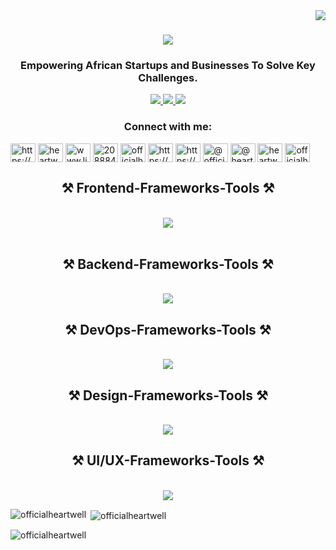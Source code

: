 <img align="right" src="https://visitor-badge.laobi.icu/badge?page_id=officialheartwell.officialheartwell"/>

<h1 align="center">
    <img src="https://readme-typing-svg.herokuapp.com/?font=Righteous&size=35&center=true&vCenter=true&width=500&height=70&duration=4000&lines=Hi+There!+👋;+I'm+Heartwell+Okorie!;+I'm+a+Software+Developer!;+A+Digital+Marketing+Manager!;+A+Creative+Designer!;+And+Technical+Writer!;" />
</h1>

<h3 align="center">Empowering African Startups and Businesses To Solve Key Challenges.</h3>

<div align="center"> 
  <a href="mailto:officialheartwell@gmail.com">
    <img src="https://img.shields.io/badge/Gmail-333333?style=for-the-badge&logo=gmail&logoColor=red" />
  </a>
  <a href="https://www.linkedin.com/in/heartwell-okorie" target="_blank">
    <img src="https://img.shields.io/badge/LinkedIn-0077B5?style=for-the-badge&logo=linkedin&logoColor=white" target="_blank" />
  </a>
  <a href="https://linktr.ee/heartwell_okorie" target="_blank">
     <img src="https://img.shields.io/badge/Portfolio-FF5722?style=for-the-badge&logo=todoist&logoColor=white" target="_blank" /> <!-- sqlite, safari, google-chrome are other good icon options -->
  </a>
</div>
<h3 align="center">Connect with me:</h3>
<p align="left">
<a href="https://dev.to/https://dev.to/officialheartwell" target="blank"><img align="center" src="https://raw.githubusercontent.com/rahuldkjain/github-profile-readme-generator/master/src/images/icons/Social/devto.svg" alt="https://dev.to/officialheartwell" height="30" width="40" /></a>
<a href="https://twitter.com/heartwellokorie" target="blank"><img align="center" src="https://raw.githubusercontent.com/rahuldkjain/github-profile-readme-generator/master/src/images/icons/Social/twitter.svg" alt="heartwellokorie" height="30" width="40" /></a>
<a href="https://linkedin.com/in/www.linkedin.com/in/heartwell-okorie" target="blank"><img align="center" src="https://raw.githubusercontent.com/rahuldkjain/github-profile-readme-generator/master/src/images/icons/Social/linked-in-alt.svg" alt="www.linkedin.com/in/heartwell-okorie" height="30" width="40" /></a>
<a href="https://stackoverflow.com/users/20888453" target="blank"><img align="center" src="https://raw.githubusercontent.com/rahuldkjain/github-profile-readme-generator/master/src/images/icons/Social/stack-overflow.svg" alt="20888453" height="30" width="40" /></a>
<a href="https://instagram.com/officialheartwell" target="blank"><img align="center" src="https://raw.githubusercontent.com/rahuldkjain/github-profile-readme-generator/master/src/images/icons/Social/instagram.svg" alt="officialheartwell" height="30" width="40" /></a>
<a href="https://dribbble.com/https://dribbble.com/officialheartwell" target="blank"><img align="center" src="https://raw.githubusercontent.com/rahuldkjain/github-profile-readme-generator/master/src/images/icons/Social/dribbble.svg" alt="https://dribbble.com/officialheartwell" height="30" width="40" /></a>
<a href="https://www.behance.net/https://www.behance.net/heartwll_okorie" target="blank"><img align="center" src="https://raw.githubusercontent.com/rahuldkjain/github-profile-readme-generator/master/src/images/icons/Social/behance.svg" alt="https://www.behance.net/heartwll_okorie" height="30" width="40" /></a>
<a href="https://hashnode.com/@officialheartwell" target="blank"><img align="center" src="https://raw.githubusercontent.com/rahuldkjain/github-profile-readme-generator/master/src/images/icons/Social/hashnode.svg" alt="@officialheartwell" height="30" width="40" /></a>
<a href="https://medium.com/@heartwellokorie" target="blank"><img align="center" src="https://raw.githubusercontent.com/rahuldkjain/github-profile-readme-generator/master/src/images/icons/Social/medium.svg" alt="@heartwellokorie" height="30" width="40" /></a>
<a href="https://www.youtube.com/c/heartwell heartwell" target="blank"><img align="center" src="https://raw.githubusercontent.com/rahuldkjain/github-profile-readme-generator/master/src/images/icons/Social/youtube.svg" alt="heartwell heartwell" height="30" width="40" /></a>
<a href="https://discord.gg/officialheartwell" target="blank"><img align="center" src="https://raw.githubusercontent.com/rahuldkjain/github-profile-readme-generator/master/src/images/icons/Social/discord.svg" alt="officialheartwell" height="30" width="40" /></a>
</p>





<h2 align="center">⚒️ Frontend-Frameworks-Tools ⚒️</h2>
<br/>
<div align="center">
    <img src="https://skillicons.dev/icons?i=html,css,bootstrap,tailwind,javascript,react" />
    <br>
</div>
<br/>


<h2 align="center">⚒️ Backend-Frameworks-Tools ⚒️</h2>
<br/>
<div align="center">
    <img src="https://skillicons.dev/icons?i=Nodejs,javascript,typescript" />
    <br>
</div>


<h2 align="center">⚒️ DevOps-Frameworks-Tools ⚒️</h2>
<br/>
<div align="center">
    <img src="https://skillicons.dev/icons?i=git,github,gitlab,Termux,vscode" />
    <br>
</div>


<h2 align="center">⚒️ Design-Frameworks-Tools ⚒️</h2>
<br/>
<div align="center">
    <img src="https://skillicons.dev/icons?i=figma,photoshop,illustrator,corelDraw,Indesign,Canva" />
    <br>
</div>


<h2 align="center">⚒️ UI/UX-Frameworks-Tools ⚒️</h2>
<br/>
<div align="center">
    <img src="https://skillicons.dev/icons?i=figma,photoshop,adobeXD" />
    <br>
</div>










<p><img align="left" src="https://github-readme-stats.vercel.app/api/top-langs?username=officialheartwell&show_icons=true&locale=en&layout=compact" alt="officialheartwell" /></p>

<p>&nbsp;<img align="center" src="https://github-readme-stats.vercel.app/api?username=officialheartwell&show_icons=true&locale=en" alt="officialheartwell" /></p>

<p><img align="center" src="https://github-readme-streak-stats.herokuapp.com/?user=officialheartwell&" alt="officialheartwell" /></p>

